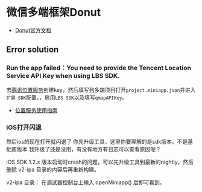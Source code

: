 # 微信多端框架Donut

- [Donut官方文档](https://dev.weixin.qq.com/docs/?utm_source=donut_header)

## Error solution

### Run the app failed：You need to provide the Tencent Location Service API Key when using LBS SDK.


去[腾讯位置服务](https://lbs.qq.com)创建key，然后填写到多端项目打开`project.miniapp.json`并进入`扩展 SDK`配置，，启用`LBS SDK`以及填写`qmapAPIKey`。

- [位置服务使用指南](https://dev.weixin.qq.com/docs/framework/guideline/devtools/lbs.html?utm_source=donut_header#_1、申请-lbs-sdk-key)

### iOS打开闪退

然后ios的现在打开就闪退了
你先升级工具，这里你要理解的是sdk版本，不是基础库版本
我升级了还是没用，有没有地方有日志可以查看原因呢？

iOS SDK 1.2.x 版本启动时crash的问题，可以先升级工具到最新的nightly，然后删除 v2-ipa 目录的内容后再重新构建。

v2-ipa 目录： 在调试器控制台上输入 openMiniapp() 后即可看到。